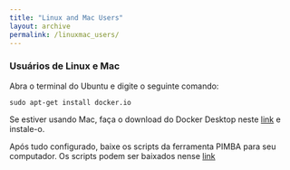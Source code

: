 ```yaml
---
title: "Linux and Mac Users"
layout: archive
permalink: /linuxmac_users/
---  
```


### Usuários de Linux e Mac

Abra o terminal do Ubuntu e digite o seguinte comando:

```console
sudo apt-get install docker.io
```

Se estiver usando Mac, faça o download do Docker Desktop neste [link](https://desktop.docker.com/mac/main/arm64/Docker.dmg) e instale-o.

Após tudo configurado, baixe os scripts da ferramenta PIMBA para seu computador. Os scripts podem ser baixados nense [link](https://github.com/reinator/pimba/tree/main)

